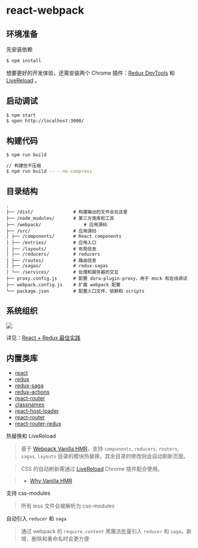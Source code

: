 # react-webpack


## 环境准备

先安装依赖

```bash
$ npm install
```

想要更好的开发体验，还需安装两个 Chrome 插件：[Redux DevTools](https://chrome.google.com/webstore/detail/lmhkpmbekcpmknklioeibfkpmmfibljd) 和 [LiveReload](https://chrome.google.com/webstore/detail/livereload/jnihajbhpnppcggbcgedagnkighmdlei) 。

## 启动调试

```bash
$ npm start
$ open http://localhost:3000/
```

## 构建代码

```bash
$ npm run build

// 构建但不压缩
$ npm run build -- --no-compress
```


## 目录结构

```
.
├── /dist/               # 构建输出的文件会在这里
├── /node_modules/       # 第三方类库和工具
├── /webpack/                # 应用源码
├── /src/                # 应用源码
│ ├── /components/       # React components
│ ├── /entries/          # 应用入口
│ ├── /layouts/          # 布局信息
│ ├── /reducers/         # reducers
│ ├── /routes/           # 路由信息
│ ├── /sagas/            # redux-sagas
│ └── /services/         # 处理和服务器的交互
├── proxy.config.js      # 配置 dora-plugin-proxy，用于 mock 和在线调试
├── webpack.config.js    # 扩展 webpack 配置
└── package.json         # 配置入口文件、依赖和 scripts
```

## 系统组织

![](https://camo.githubusercontent.com/068c4ff126977b861cff3338428bdde6927f7dad/68747470733a2f2f6f732e616c697061796f626a656374732e636f6d2f726d73706f7274616c2f43684d775a42755a6c614c725377652e706e67)

详见：[React + Redux 最佳实践](https://github.com/sorrycc/blog/issues/1)

## 内置类库

- [react](https://github.com/facebook/react)
- [redux](https://github.com/reactjs/redux)
- [redux-saga](https://github.com/yelouafi/redux-saga)
- [redux-actions](https://github.com/acdlite/redux-actions)
- [react-router](https://github.com/reactjs/react-router)
- [classnames](https://github.com/JedWatson/classnames)
- [react-host-loader](https://github.com/matthew-andrews/isomorphic-fetch)
- [react-router](https://github.com/reactjs/react-router)
- [react-router-redux](https://github.com/reactjs/react-router-redux)


热替换和 LiveReload

> 基于 [Webpack Vanilla HMR](https://webpack.github.io/docs/hot-module-replacement-with-webpack.html)，支持 `components`, `reducers`, `routers`, `sagas`, `layouts` 目录的模块热替换，其余目录的修改则会自动刷新页面。

> CSS 的自动刷新需通过 [LiveReload](https://chrome.google.com/webstore/detail/livereload/jnihajbhpnppcggbcgedagnkighmdlei) Chrome 插件配合使用。

> - [Why Vanilla HMR](https://github.com/reactjs/redux/pull/1455)

支持 css-modules

> 所有 less 文件会被解析为 css-modules


自动引入 `reducer` 和 `saga`

> 通过 webpack 的 `require.context` 黑魔法批量引入 `reducer` 和 `saga`，新增、删除和重命名时会更方便

